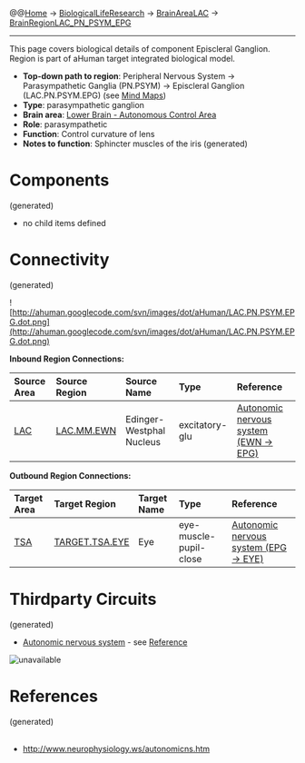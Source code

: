 @@[Home](Home.md) -> [BiologicalLifeResearch](BiologicalLifeResearch.md) -> [BrainAreaLAC](BrainAreaLAC.md) -> [BrainRegionLAC\_PN\_PSYM\_EPG](BrainRegionLAC_PN_PSYM_EPG.md)

---


This page covers biological details of component Episcleral Ganglion.
Region is part of aHuman target integrated biological model.

  * **Top-down path to region**: Peripheral Nervous System -> Parasympathetic Ganglia (PN.PSYM) -> Episcleral Ganglion (LAC.PN.PSYM.EPG) (see [Mind Maps](OverallMindMaps.md))
  * **Type**: parasympathetic ganglion
  * **Brain area**: [Lower Brain - Autonomous Control Area](BrainAreaLAC.md)
  * **Role**: parasympathetic
  * **Function**: Control curvature of lens
  * **Notes to function**: Sphincter muscles of the iris
(generated)
# Components #
(generated)


  * no child items defined

# Connectivity #
(generated)


![http://ahuman.googlecode.com/svn/images/dot/aHuman/LAC.PN.PSYM.EPG.dot.png](http://ahuman.googlecode.com/svn/images/dot/aHuman/LAC.PN.PSYM.EPG.dot.png)

**Inbound Region Connections:**

| **Source Area** | **Source Region** | **Source Name** | **Type** | **Reference** |
|:----------------|:------------------|:----------------|:---------|:--------------|
| [LAC](BrainAreaLAC.md) | [LAC.MM.EWN](BrainRegionLAC_MM_EWN.md) | Edinger-Westphal Nucleus | excitatory-glu | [Autonomic nervous system (EWN -> EPG)](http://www.neurophysiology.ws/autonomicns.htm) |

**Outbound Region Connections:**

| **Target Area** | **Target Region** | **Target Name** | **Type** | **Reference** |
|:----------------|:------------------|:----------------|:---------|:--------------|
| [TSA](BrainAreaTSA.md) | [TARGET.TSA.EYE](BrainRegionTARGET_TSA_EYE.md) | Eye             | eye-muscle-pupil-close | [Autonomic nervous system (EPG -> EYE)](http://www.neurophysiology.ws/autonomicns.htm) |

# Thirdparty Circuits #
(generated)

  * [Autonomic nervous system](http://www.neurophysiology.ws/images/fig-4.gif) - see [Reference](http://www.neurophysiology.ws/autonomicns.htm)

<img src='http://www.neurophysiology.ws/images/fig-4.gif' alt='unavailable'>


<h1>References</h1>
(generated)<br>
<br>
<ul><li><a href='http://www.neurophysiology.ws/autonomicns.htm'>http://www.neurophysiology.ws/autonomicns.htm</a></li></ul>
